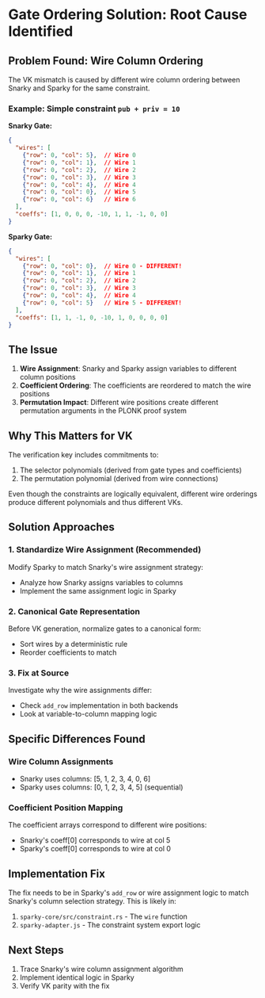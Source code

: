 # Gate Ordering Solution: Root Cause Identified

## Problem Found: Wire Column Ordering

The VK mismatch is caused by different wire column ordering between Snarky and Sparky for the same constraint.

### Example: Simple constraint `pub + priv = 10`

**Snarky Gate:**
```json
{
  "wires": [
    {"row": 0, "col": 5},  // Wire 0
    {"row": 0, "col": 1},  // Wire 1
    {"row": 0, "col": 2},  // Wire 2
    {"row": 0, "col": 3},  // Wire 3
    {"row": 0, "col": 4},  // Wire 4
    {"row": 0, "col": 0},  // Wire 5
    {"row": 0, "col": 6}   // Wire 6
  ],
  "coeffs": [1, 0, 0, 0, -10, 1, 1, -1, 0, 0]
}
```

**Sparky Gate:**
```json
{
  "wires": [
    {"row": 0, "col": 0},  // Wire 0 - DIFFERENT!
    {"row": 0, "col": 1},  // Wire 1
    {"row": 0, "col": 2},  // Wire 2
    {"row": 0, "col": 3},  // Wire 3
    {"row": 0, "col": 4},  // Wire 4
    {"row": 0, "col": 5}   // Wire 5 - DIFFERENT!
  ],
  "coeffs": [1, 1, -1, 0, -10, 1, 0, 0, 0, 0]
}
```

## The Issue

1. **Wire Assignment**: Snarky and Sparky assign variables to different column positions
2. **Coefficient Ordering**: The coefficients are reordered to match the wire positions
3. **Permutation Impact**: Different wire positions create different permutation arguments in the PLONK proof system

## Why This Matters for VK

The verification key includes commitments to:
1. The selector polynomials (derived from gate types and coefficients)
2. The permutation polynomial (derived from wire connections)

Even though the constraints are logically equivalent, different wire orderings produce different polynomials and thus different VKs.

## Solution Approaches

### 1. Standardize Wire Assignment (Recommended)
Modify Sparky to match Snarky's wire assignment strategy:
- Analyze how Snarky assigns variables to columns
- Implement the same assignment logic in Sparky

### 2. Canonical Gate Representation
Before VK generation, normalize gates to a canonical form:
- Sort wires by a deterministic rule
- Reorder coefficients to match

### 3. Fix at Source
Investigate why the wire assignments differ:
- Check `add_row` implementation in both backends
- Look at variable-to-column mapping logic

## Specific Differences Found

### Wire Column Assignments
- Snarky uses columns: [5, 1, 2, 3, 4, 0, 6]
- Sparky uses columns: [0, 1, 2, 3, 4, 5] (sequential)

### Coefficient Position Mapping
The coefficient arrays correspond to different wire positions:
- Snarky's coeff[0] corresponds to wire at col 5
- Sparky's coeff[0] corresponds to wire at col 0

## Implementation Fix

The fix needs to be in Sparky's `add_row` or wire assignment logic to match Snarky's column selection strategy. This is likely in:
1. `sparky-core/src/constraint.rs` - The `wire` function
2. `sparky-adapter.js` - The constraint system export logic

## Next Steps

1. Trace Snarky's wire column assignment algorithm
2. Implement identical logic in Sparky
3. Verify VK parity with the fix